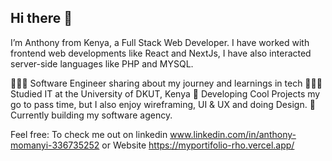 ## Hi there 👋

I’m Anthony from Kenya, a Full Stack Web Developer.
I have worked with frontend web developments like React and NextJs, I have also interacted server-side languages like PHP and MYSQL. 

👩🏻‍💻 Software Engineer sharing about my journey and learnings in tech
👩🏻‍🎓 Studied IT at the University of DKUT, Kenya
🎨 Developing Cool Projects my go to pass time, but I also enjoy wireframing, UI & UX and doing Design.
💭 Currently building my software agency.

Feel free:
To check me out on linkedin www.linkedin.com/in/anthony-momanyi-336735252 or Website https://myportifolio-rho.vercel.app/
